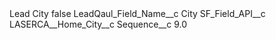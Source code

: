 <?xml version="1.0" encoding="UTF-8"?>
<CustomMetadata xmlns="http://soap.sforce.com/2006/04/metadata" xmlns:xsi="http://www.w3.org/2001/XMLSchema-instance" xmlns:xsd="http://www.w3.org/2001/XMLSchema">
    <label>Lead City</label>
    <protected>false</protected>
    <values>
        <field>LeadQaul_Field_Name__c</field>
        <value xsi:type="xsd:string">City</value>
    </values>
    <values>
        <field>SF_Field_API__c</field>
        <value xsi:type="xsd:string">LASERCA__Home_City__c</value>
    </values>
    <values>
        <field>Sequence__c</field>
        <value xsi:type="xsd:double">9.0</value>
    </values>
</CustomMetadata>
